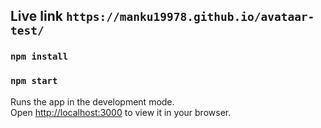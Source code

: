 ## Live link `https://manku19978.github.io/avataar-test/`

### `npm install`

### `npm start`

Runs the app in the development mode.\
Open [http://localhost:3000](http://localhost:3000) to view it in your browser.
